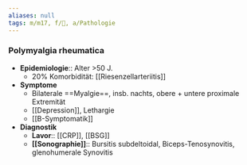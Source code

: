 ```yaml
---
aliases: null
tags: m/m17, f/💉, a/Pathologie
---
```

### Polymyalgia rheumatica
- **Epidemiologie**:: Alter >50 J.
	- 20% Komorbidität: [[Riesenzellarteriitis]]
- **Symptome**
	- Bilaterale ==Myalgie==, insb. nachts, obere + untere proximale Extremität
	- [[Depression]], Lethargie
	- [[B-Symptomatik]]
- **Diagnostik**
	- **Lavor**:: [[CRP]], [[BSG]]
	- **[[Sonographie]]**:: Bursitis subdeltoidal, Biceps-Tenosynovitis, glenohumerale Synovitis